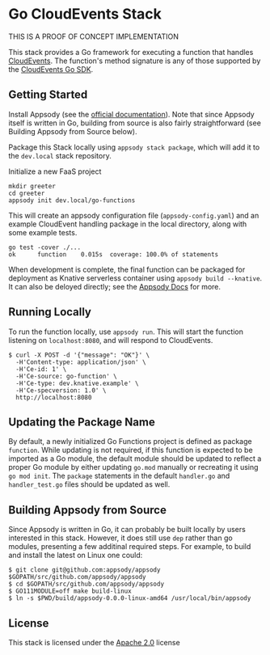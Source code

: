 # Go CloudEvents Stack

THIS IS A PROOF OF CONCEPT IMPLEMENTATION

This stack provides a Go framework for executing a function that handles [CloudEvents](https://github.com/cloudevents/spec).  The function's method signature is any of those supported by the [CloudEvents Go SDK](https://godoc.org/github.com/cloudevents/sdk-go).


## Getting Started

Install Appsody (see the [official documentation](https://appsody.dev/docs/getting-started/installation)).  Note that since Appsody itself is written in Go, building from source is also fairly straightforward (see Building Appsody from Source below).

Package this Stack locally using `appsody stack package`, which will add it to the `dev.local` stack repository.

Initialize a new FaaS project
```console
mkdir greeter
cd greeter
appsody init dev.local/go-functions
```

This will create an appsody configuration file (`appsody-config.yaml`) and an example CloudEvent handling package in the local directory, along with some example tests.
```console
go test -cover ./...
ok  	function	0.015s	coverage: 100.0% of statements
```

When development is complete, the final function can be packaged for deployment as Knative serverless container using `appsody build --knative`.  It can also be deloyed directly; see the [Appsody Docs](https://appsody.dev/docs/using-appsody/building-and-deploying) for more.


## Running Locally

To run the function locally, use `appsody run`.  This will start the function listening on `localhost:8080`, and will respond to CloudEvents.
```console
$ curl -X POST -d '{"message": "OK"}' \
  -H'Content-type: application/json' \
  -H'Ce-id: 1' \
  -H'Ce-source: go-function' \
  -H'Ce-type: dev.knative.example' \
  -H'Ce-specversion: 1.0' \
  http://localhost:8080
```

## Updating the Package Name

By default, a newly initialized Go Functions project is defined as package `function`.  While updating is not required, if this function is expected to be imported as a Go module, the default module should be updated to reflect a proper Go module by either updating `go.mod` manually or recreating it using `go mod init`.  The `package` statements in the default `handler.go` and `handler_test.go` files should be updated as well.

## Building Appsody from Source

Since Appsody is written in Go, it can probably be built locally by users interested in this stack. However, it does still use `dep` rather than go modules, presenting a few additinal required steps.  For example, to build and install the latest on Linux one could:
```console
$ git clone git@github.com:appsody/appsody $GOPATH/src/github.com/appsody/appsody
$ cd $GOPATH/src/github.com/appsody/appsody
$ GO111MODULE=off make build-linux
$ ln -s $PWD/build/appsody-0.0.0-linux-amd64 /usr/local/bin/appsody
```

## License

This stack is licensed under the [Apache 2.0](./image/LICENSE) license
